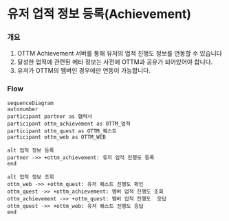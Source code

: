 # 유저 업적 정보 등록(Achievement)

### 개요

1. OTTM Achievement 서버를 통해 유저의 업적 진행도 정보를 연동할 수 있습니다
2. 달성한 업적에 관련된 메타 정보는 사전에 OTTM과 공유가 되어있어야 합니다.
3. 유저가 OTTM의 멤버인 경우에만 연동이 가능합니다.

### **Flow**

```mermaid
sequenceDiagram
autonumber
participant partner as 협력사
participant ottm_achievement as OTTM_업적
participant ottm_quest as OTTM_퀘스트
participant ottm_web as OTTM_WEB

alt 업적 정보 등록
partner ->> +ottm_achievement: 유저 업적 진행도 등록
end

alt 업적 정보 조회
ottm_web ->> +ottm_quest: 유저 퀘스트 진행도 확인
ottm_quest ->> +ottm_achievement: 멤버 업적 진행도 조회
ottm_achievement ->> +ottm_quest: 멤버 업적 진행도  응답
ottm_quest ->> +ottm_web: 유저 퀘스트 진행도 응답
end

```